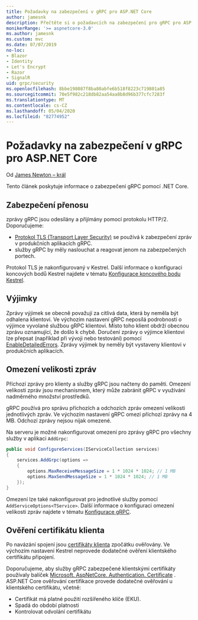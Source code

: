 ```yaml
---
title: Požadavky na zabezpečení v gRPC pro ASP.NET Core
author: jamesnk
description: Přečtěte si o požadavcích na zabezpečení pro gRPC pro ASP.NET Core.
monikerRange: '>= aspnetcore-3.0'
ms.author: jamesnk
ms.custom: mvc
ms.date: 07/07/2019
no-loc:
- Blazor
- Identity
- Let's Encrypt
- Razor
- SignalR
uid: grpc/security
ms.openlocfilehash: 8bbe198087f8ba80abfe6b518f8223c719801a85
ms.sourcegitcommit: 70e5f982c218db82aa54aa8b8d96b377cfc7283f
ms.translationtype: MT
ms.contentlocale: cs-CZ
ms.lasthandoff: 05/04/2020
ms.locfileid: "82774952"
---
```

# <a name="security-considerations-in-grpc-for-aspnet-core"></a>Požadavky na zabezpečení v gRPC pro ASP.NET Core

Od [James Newton – král](https://twitter.com/jamesnk)

Tento článek poskytuje informace o zabezpečení gRPC pomocí .NET Core.

## <a name="transport-security"></a>Zabezpečení přenosu

zprávy gRPC jsou odesílány a přijímány pomocí protokolu HTTP/2. Doporučujeme:

* [Protokol TLS (Transport Layer Security)](https://tools.ietf.org/html/rfc5246) se používá k zabezpečení zpráv v produkčních aplikacích gRPC.
* služby gRPC by měly naslouchat a reagovat jenom na zabezpečených portech.

Protokol TLS je nakonfigurovaný v Kestrel. Další informace o konfiguraci koncových bodů Kestrel najdete v tématu [Konfigurace koncového bodu Kestrel](xref:fundamentals/servers/kestrel#endpoint-configuration).

## <a name="exceptions"></a>Výjimky

Zprávy výjimek se obecně považují za citlivá data, která by neměla být odhalena klientovi. Ve výchozím nastavení gRPC neposílá podrobnosti o výjimce vyvolané službou gRPC klientovi. Místo toho klient obdrží obecnou zprávu oznamující, že došlo k chybě. Doručení zprávy o výjimce klientovi lze přepsat (například při vývoji nebo testování) pomocí [EnableDetailedErrors](xref:grpc/configuration#configure-services-options). Zprávy výjimek by neměly být vystaveny klientovi v produkčních aplikacích.

## <a name="message-size-limits"></a>Omezení velikosti zpráv

Příchozí zprávy pro klienty a služby gRPC jsou načteny do paměti. Omezení velikosti zpráv jsou mechanismem, který může zabránit gRPC v využívání nadměrného množství prostředků.

gRPC používá pro správu příchozích a odchozích zpráv omezení velikosti jednotlivých zpráv. Ve výchozím nastavení gRPC omezí příchozí zprávy na 4 MB. Odchozí zprávy nejsou nijak omezené.

Na serveru je možné nakonfigurovat omezení pro zprávy gRPC pro všechny služby v aplikaci `AddGrpc`:

```csharp
public void ConfigureServices(IServiceCollection services)
{
    services.AddGrpc(options =>
    {
        options.MaxReceiveMessageSize = 1 * 1024 * 1024; // 1 MB
        options.MaxSendMessageSize = 1 * 1024 * 1024; // 1 MB
    });
}
```

Omezení lze také nakonfigurovat pro jednotlivé služby pomocí `AddServiceOptions<TService>`. Další informace o konfiguraci omezení velikosti zpráv najdete v tématu [Konfigurace gRPC](xref:grpc/configuration).

## <a name="client-certificate-validation"></a>Ověření certifikátu klienta

Po navázání spojení jsou [certifikáty klienta](https://tools.ietf.org/html/rfc5246#section-7.4.4) zpočátku ověřovány. Ve výchozím nastavení Kestrel neprovede dodatečné ověření klientského certifikátu připojení.

Doporučujeme, aby služby gRPC zabezpečené klientskými certifikáty používaly balíček [Microsoft. AspNetCore. Authentication. Certificate](xref:security/authentication/certauth) . ASP.NET Core ověřování certifikace provede dodatečné ověřování u klientského certifikátu, včetně:

* Certifikát má platné použití rozšířeného klíče (EKU).
* Spadá do období platnosti
* Kontrolovat odvolání certifikátu
